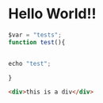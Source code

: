 # Hello World!!

```js
$var = "tests";
function test(){


echo "test";

}
```

```html
<div>this is a div</div>
```
